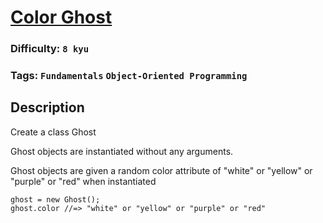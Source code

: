 # [Color Ghost](https://www.codewars.com/kata/53f1015fa9fe02cbda00111a)

### Difficulty: `8 kyu`

### Tags: `Fundamentals` `Object-Oriented Programming`

## Description

Create a class Ghost

Ghost objects are instantiated without any arguments.

Ghost objects are given a random color attribute of "white" or "yellow" or "purple" or "red" when instantiated

```
ghost = new Ghost();
ghost.color //=> "white" or "yellow" or "purple" or "red"
```
